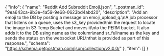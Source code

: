 {
  "info": {
    "name": "Reddit Add Subreddit Emoji.json",
    "_postman_id": "9ea643ca-9b3e-4a59-9e68-0623bd4abd20",
    "description": "Add an emoji to the DB by posting a message on emoji_upload_q.\nA job processor that listens on a queue, uses the s3_key provided\nin the request to locate the image in S3 Temp Bucket and moves it\nto the PERM bucket. It also adds it to the DB using name as the column\nand sr_fullname as the key and sends the status on the websocket URL\nthat is provided as part of this response.",
    "schema": "https://schema.getpostman.com/json/collection/v2.0.0/"
  },
  "item": []
}